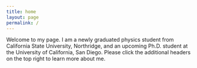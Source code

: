 ```yaml
---
title: home
layout: page
permalink: /
---
```



Welcome to my page. I am a newly graduated physics student from California State University, Northridge, and an upcoming Ph.D. student at the University of California, San Diego. Please click the additional headers on the top right to learn more about me.
